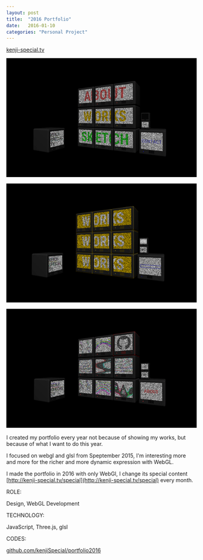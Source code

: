 ```yaml
---
layout: post
title:  "2016 Portfolio"
date:   2016-01-10
categories: "Personal Project"
---
```

[kenji-special.tv][workUrl]

[![img0](/images/2016/kenji-special-tv/img01.jpg)][workUrl]

[![img1](/images/2016/kenji-special-tv/img02.jpg)][workUrl]

[![img2](/images/2016/kenji-special-tv/img03.jpg)][workUrl]

I created my portfolio every year not because of showing my works, but because of what I want to do this year.

I focused on webgl and glsl from Speptember 2015, I'm interesting more and more for the richer and more dynamic expression with WebGL.

I made the portfolio in 2016 with only WebGl, I change its special content [http://kenji-special.tv/special](http://kenji-special.tv/special) every month.
<div class="m-margin"></div>      

<div class="post-category">
<p class="post-title">ROLE:</p> 
<p class="post-value">Design, WebGL Development</p>
</div>


<div class="post-category">
<p class="post-title">TECHNOLOGY:</p> 
<p class="post-value">JavaScript, Three.js, glsl</p>
</div>


<div class="post-category">
<p class="post-title">CODES:</p> 
<p class="post-value"><a href="https://github.com/kenjiSpecial/portfolio2016">github.com/kenjiSpecial/portfolio2016</a></p>
</div>


[workUrl]: http://kenji-special.tv
